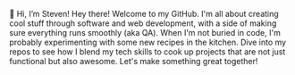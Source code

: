 👋 Hi, I’m Steven! Hey there! Welcome to my GitHub. I'm all about creating cool stuff through software and web development, with a side of making sure everything runs smoothly (aka QA). When I'm not buried in code, I'm probably experimenting with some new recipes in the kitchen. Dive into my repos to see how I blend my tech skills to cook up projects that are not just functional but also awesome. Let's make something great together!

<!---
spolanco94/spolanco94 is a ✨ special ✨ repository because its `README.md` (this file) appears on your GitHub profile.
You can click the Preview link to take a look at your changes.
--->
